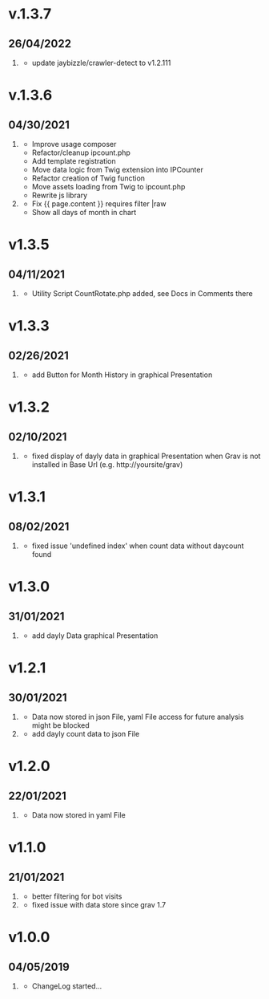 # v.1.3.7
##  26/04/2022
1. [](#updates)
   * update jaybizzle/crawler-detect to v1.2.111

# v.1.3.6
##  04/30/2021

1. [](#updates)
   * Improve usage composer
   * Refactor/cleanup ipcount.php
   * Add template registration
   * Move data logic from Twig extension into IPCounter
   * Refactor creation of Twig function
   * Move assets loading from Twig to ipcount.php
   * Rewrite js library
2. [](#bugfix)
   * Fix {{ page.content }} requires filter |raw
   * Show all days of month in chart

# v1.3.5
##  04/11/2021

1. [](#new)
    * Utility Script CountRotate.php added, see Docs in Comments there

# v1.3.3
##  02/26/2021

1. [](#new)
    * add Button for Month History in graphical Presentation

# v1.3.2
##  02/10/2021

1. [](#bugfix)
    * fixed display of dayly data in graphical Presentation when Grav is not installed in Base Url (e.g. http://yoursite/grav)

# v1.3.1
##  08/02/2021

1. [](#bugfix)
    * fixed issue 'undefined index' when count data without daycount found

# v1.3.0
##  31/01/2021

1. [](#new)
    * add dayly Data graphical Presentation

# v1.2.1
##  30/01/2021

1. [](#new)
    * Data now stored in json File, yaml File access for future analysis might be blocked
2. [](#new)
    * add dayly count data to json File

# v1.2.0
##  22/01/2021

1. [](#new)
    * Data now stored in yaml File

# v1.1.0
##  21/01/2021

1. [](#new)
    * better filtering for bot visits
2. [](#bugfix)
    * fixed issue with data store since grav 1.7

# v1.0.0
##  04/05/2019

1. [](#new)
    * ChangeLog started...
